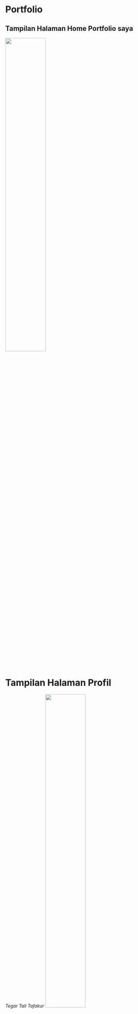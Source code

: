 # Portfolio

## Tampilan Halaman Home Portfolio saya

<img src="https://github.com/user-attachments/assets/cdd7d778-cf5f-4947-8c22-44becd11b206" style="width:50%" />


<h1>Tampilan Halaman Profil </h1>
<i>Tegar Tali Tafakur</i>

<img src="https://github.com/user-attachments/assets/8656d7de-68bb-4a6c-85b8-9d6fd6fee5c0" style="width:50%"  />
 

## Tampilan Halaman Contact

<img src="https://github.com/user-attachments/assets/fa65508d-85b2-4b58-94bb-18843a1fe30f" style="width:50%" />

 

## Link
[clik me](https://tafakkurtegar1-tech-github-io.vercel.app/indeks.html)

# TERIMA KASIH






